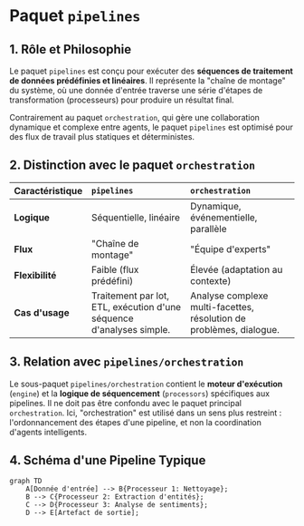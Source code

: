 # Paquet `pipelines`

## 1. Rôle et Philosophie

Le paquet `pipelines` est conçu pour exécuter des **séquences de traitement de données prédéfinies et linéaires**. Il représente la "chaîne de montage" du système, où une donnée d'entrée traverse une série d'étapes de transformation (processeurs) pour produire un résultat final.

Contrairement au paquet `orchestration`, qui gère une collaboration dynamique et complexe entre agents, le paquet `pipelines` est optimisé pour des flux de travail plus statiques et déterministes.

## 2. Distinction avec le paquet `orchestration`

| Caractéristique | **`pipelines`** | **`orchestration`** |
| :--- | :--- | :--- |
| **Logique** | Séquentielle, linéaire | Dynamique, événementielle, parallèle |
| **Flux** | "Chaîne de montage" | "Équipe d'experts" |
| **Flexibilité** | Faible (flux prédéfini) | Élevée (adaptation au contexte) |
| **Cas d'usage** | Traitement par lot, ETL, exécution d'une séquence d'analyses simple. | Analyse complexe multi-facettes, résolution de problèmes, dialogue. |

## 3. Relation avec `pipelines/orchestration`

Le sous-paquet `pipelines/orchestration` contient le **moteur d'exécution** (`engine`) et la **logique de séquencement** (`processors`) spécifiques aux pipelines. Il ne doit pas être confondu avec le paquet principal `orchestration`. Ici, "orchestration" est utilisé dans un sens plus restreint : l'ordonnancement des étapes d'une pipeline, et non la coordination d'agents intelligents.

## 4. Schéma d'une Pipeline Typique

```mermaid
graph TD
    A[Donnée d'entrée] --> B{Processeur 1: Nettoyage};
    B --> C{Processeur 2: Extraction d'entités};
    C --> D{Processeur 3: Analyse de sentiments};
    D --> E[Artefact de sortie];